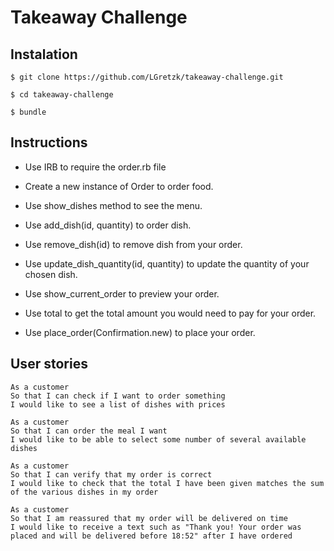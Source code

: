 Takeaway Challenge
==================


Instalation
-------
```
$ git clone https://github.com/LGretzk/takeaway-challenge.git

$ cd takeaway-challenge

$ bundle
```

Instructions
-----

* Use IRB to require the order.rb file

* Create a new instance of Order to order food.

* Use show_dishes method to see the menu.

* Use add_dish(id, quantity) to order dish.

* Use remove_dish(id) to remove dish from your order.

* Use update_dish_quantity(id, quantity) to update the quantity of your chosen dish.

* Use show_current_order to preview your order.

* Use total to get the total amount you would need to pay for your order.

* Use place_order(Confirmation.new) to place your order.


User stories
-----

```
As a customer
So that I can check if I want to order something
I would like to see a list of dishes with prices

As a customer
So that I can order the meal I want
I would like to be able to select some number of several available dishes

As a customer
So that I can verify that my order is correct
I would like to check that the total I have been given matches the sum of the various dishes in my order

As a customer
So that I am reassured that my order will be delivered on time
I would like to receive a text such as "Thank you! Your order was placed and will be delivered before 18:52" after I have ordered
```
